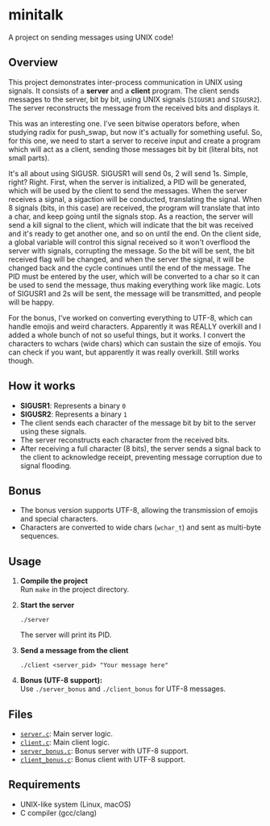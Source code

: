# minitalk

A project on sending messages using UNIX code!

## Overview

This project demonstrates inter-process communication in UNIX using signals. It consists of a **server** and a **client** program. The client sends messages to the server, bit by bit, using UNIX signals (`SIGUSR1` and `SIGUSR2`). The server reconstructs the message from the received bits and displays it.

This was an interesting one. I've seen bitwise operators before, when studying radix for push_swap, but now it's actually for something useful. So, for this one, we need to start a server to receive input and create a program which will act as a client, sending those messages bit by bit (literal bits, not small parts).

It's all about using SIGUSR. SIGUSR1 will send 0s, 2 will send 1s. Simple, right? Right. First, when the server is initialized, a PID will be generated, which will be used by the client to send the messages. When the server receives a signal, a sigaction will be conducted, translating the signal. When 8 signals (bits, in this case) are received, the program will translate that into a char, and keep going until the signals stop. As a reaction, the server will send a kill signal to the client, which will indicate that the bit was received and it's ready to get another one, and so on until the end. On the client side, a global variable will control this signal received so it won't overflood the server with signals, corrupting the message. So the bit will be sent, the bit received flag will be changed, and when the server the signal, it will be changed back and the cycle continues until the end of the message. The PID must be entered by the user, which will be converted to a char so it can be used to send the message, thus making everything work like magic. Lots of SIGUSR1 and 2s will be sent, the message will be transmitted, and people will be happy.

For the bonus, I've worked on converting everything to UTF-8, which can handle emojis and weird characters. Apparently it was REALLY overkill and I added a whole bunch of not so useful things, but it works. I convert the characters to wchars (wide chars) which can sustain the size of emojis. You can check if you want, but apparently it was really overkill. Still works though.

## How it works

- **SIGUSR1**: Represents a binary `0`
- **SIGUSR2**: Represents a binary `1`
- The client sends each character of the message bit by bit to the server using these signals.
- The server reconstructs each character from the received bits.
- After receiving a full character (8 bits), the server sends a signal back to the client to acknowledge receipt, preventing message corruption due to signal flooding.

## Bonus

- The bonus version supports UTF-8, allowing the transmission of emojis and special characters.
- Characters are converted to wide chars (`wchar_t`) and sent as multi-byte sequences.

## Usage

1. **Compile the project**  
   Run `make` in the project directory.

2. **Start the server**  
   ```
   ./server
   ```
   The server will print its PID.

3. **Send a message from the client**  
   ```
   ./client <server_pid> "Your message here"
   ```

4. **Bonus (UTF-8 support):**  
   Use `./server_bonus` and `./client_bonus` for UTF-8 messages.

## Files

- [`server.c`](minitalk_deliver/server.c): Main server logic.
- [`client.c`](minitalk_deliver/client.c): Main client logic.
- [`server_bonus.c`](minitalk_deliver/server_bonus.c): Bonus server with UTF-8 support.
- [`client_bonus.c`](minitalk_deliver/client_bonus.c): Bonus client with UTF-8 support.

## Requirements

- UNIX-like system (Linux, macOS)
- C compiler (gcc/clang)
